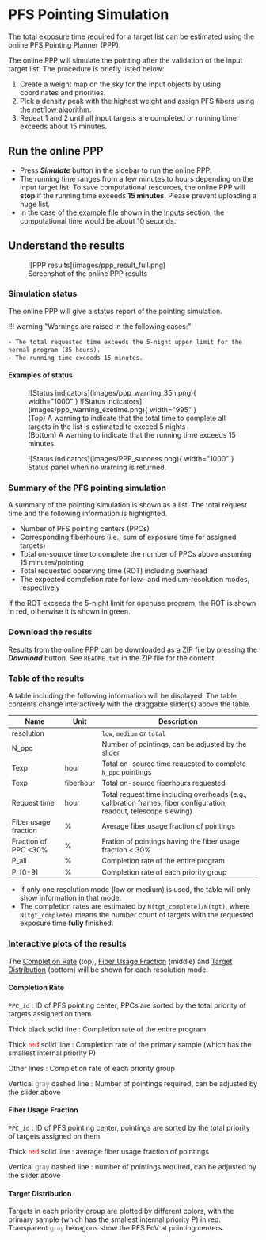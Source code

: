 # PFS Pointing Simulation

The total exposure time required for a target list can be estimated using the online PFS Pointing Planner (PPP).

The online PPP will simulate the pointing after the validation of the input target list.
The procedure is briefly listed below:

1. Create a weight map on the sky for the input objects by using coordinates and priorities.
2. Pick a density peak with the highest weight and assign PFS fibers using [the netflow algorithm](https://github.com/Subaru-PFS/ets_fiberalloc/).
3. Repeat 1 and 2 until all input targets are completed or running time exceeds about 15 minutes.

## Run the online PPP

- Press **_Simulate_** button in the sidebar to run the online PPP.
- The running time ranges from a few minutes to hours depending on the input target list. To save computational resources, the online PPP will **stop** if the running time exceeds **15 minutes**. Please prevent uploading a huge list.
- In the case of [the example file](examples/example_perseus_cluster_r60arcmin.csv) shown in the [Inputs](inputs.md) section, the computational time would be about 10 seconds.

## Understand the results

<figure markdown>
  ![PPP results](images/ppp_result_full.png)
  <figcaption>Screenshot of the online PPP results</figcaption>
</figure>

### Simulation status

The online PPP will give a status report of the pointing simulation.

!!! warning "Warnings are raised in the following cases:"

    - The total requested time exceeds the 5-night upper limit for the normal program (35 hours).
    - The running time exceeds 15 minutes.

#### Examples of status

<figure markdown>
  ![Status indicators](images/ppp_warning_35h.png){ width="1000" }
  ![Status indicators](images/ppp_warning_exetime.png){ width="995" }
  <figcaption>(Top) A warning to indicate that the total time to complete all targets in the list is estimated to exceed 5 nights</figcaption>
  <figcaption>(Bottom) A warning to indicate that the running time exceeds 15 minutes.</figcaption>
</figure>

<figure markdown>
  ![Status indicators](images/PPP_success.png){ width="1000" }
  <figcaption>Status panel when no warning is returned.</figcaption>
</figure>

### Summary of the PFS pointing simulation

A summary of the pointing simulation is shown as a list. The total request time and the following information is highlighted.

- Number of PFS pointing centers (PPCs)
- Corresponding fiberhours (i.e., sum of exposure time for assigned targets)
- Total on-source time to complete the number of PPCs above assuming 15 minutes/pointing
- Total requested observing time (ROT) including overhead
- The expected completion rate for low- and medium-resolution modes, respectively

If the ROT exceeds the 5-night limit for openuse program, the ROT is shown in red, otherwise it is shown in green.

### Download the results

Results from the online PPP can be downloaded as a ZIP file by pressing the **_Download_** button.
See `README.txt` in the ZIP file for the content.

### Table of the results

A table including the following information will be displayed.
The table contents change interactively with the draggable slider(s) above the table.

| Name                 | Unit      | Description                                                                                                        |
|----------------------|-----------|--------------------------------------------------------------------------------------------------------------------|
| resolution           |           | `low`, `medium` or `total`                                                                                         |
| N_ppc                |           | Number of pointings, can be adjusted by the slider                                                                 |
| Texp                 | hour      | Total on-source time requested to complete `N_ppc` pointings                                                       |
| Texp                 | fiberhour | Total on-source fiberhours requested                                                                               |
| Request time         | hour      | Total request time including overheads (e.g., calibration frames, fiber configuration, readout, telescope slewing) |
| Fiber usage fraction | %         | Average fiber usage fraction of pointings                                                                          |
| Fraction of PPC <30% | %         | Fration of pointings having the fiber usage fraction < 30%                                                         |
| P_all                | %         | Completion rate of the entire program                                                                              |
| P_[0-9]              | %         | Completion rate of each priority group                                                                             |

- If only one resolution mode (low or medium) is used, the table will only show information in that mode.
- The completion rates are estimated by `N(tgt_complete)/N(tgt)`, where `N(tgt_complete)` means the number count of targets with the requested exposure time **fully** finished.

### Interactive plots of the results

The <u>Completion Rate</u> (top), <u>Fiber Usage Fraction</u> (middle) and <u>Target Distribution</u> (bottom) will be shown for each resolution mode.

#### Completion Rate
`PPC_id`
: ID of PFS pointing center, PPCs are sorted by the total priority of targets assigned on them

Thick black solid line
: Completion rate of the entire program

Thick <span style="color: red;">red</span> solid line
: Completion rate of the primary sample (which has the smallest internal priority P)

Other lines
: Completion rate of each priority group

Vertical <span style="color: grey;">gray</span> dashed line
: Number of pointings required, can be adjusted by the slider above

#### Fiber Usage Fraction
`PPC_id`
: ID of PFS pointing center, pointings are sorted by the total priority of targets assigned on them

Thick <span style="color: red;">red</span> solid line
: average fiber usage fraction of pointings

Vertical <span style="color: grey;">gray</span> dashed line
: number of pointings required, can be adjusted by the slider above

#### Target Distribution

Targets in each priority group are plotted by different colors, with the primary sample (which has the smallest internal priority P) in red.
Transparent <span style="color: grey;">gray</span> hexagons show the PFS FoV at pointing centers.
